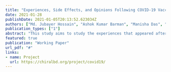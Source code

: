 ```yaml
---
title: "Experiences, Side Effects, and Opinions Following COVID-19 Vaccination in Bangladesh: a cross-sectional community e-survey in Bangladesh "
date: 2021-01-28
publishDate: 2021-01-05T20:13:52.623034Z
authors: ["Md. Jubayer Hossain", "Ashok Kumar Barman", "Manisha Das", "Nafisa Anjum Holy", "Nargees Akter"]
publication_types: ["1"]
abstract: "This study aims to study the experiences that appeared after receiving COVID-19 vaccines in Bangladesh. An exploratory and anonymous population-based e-survey will be conducted among individuals aged 18 years and above distributed via snowball recruitment. The survey will be conducted from November 2021 to January 2021. "
featured: true
publication: "Working Paper"
url_pdf: "#"
links:
- name: Project
  url: https://chiralbd.org/project/covid19/
---
```

